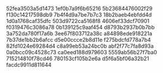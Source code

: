 52fea3503a5d1473
1ef0b7a9f6b65216
5b23684476002f29
f130c14217598db9
7b4f4d9a7be7b7c3
18b2baeb4ebfdd4d
1d0a1768caf35dfc
503d9722ca5168f8
4606ef33dcf70901
f0319476c3086a78
0b139125c9aaf454
d8793b2937b0b7bb
3a752da780f17a6b
3ee67f803712a38c
a84898ede918221a
7b37de1bb2b6afcc
d5e00ccce2b8d11e
f275bdcfd778a7b4
82fd1024e69284d4
c8a99eb53a24bc0b
abf2f77c7fa8d93a
0a0bcc09c4528c73
ca0eed188d979603
5559ab56b27f7ba0
715214810f78cd46
780153cf105b2e6a
d5f6a5bf06a32b21
facdc9911d811644
